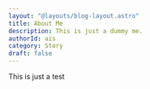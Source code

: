 ```yaml
---
layout: "@layouts/blog-layout.astro"
title: About Me
description: This is just a dummy me.
authorId: ais
category: Story
draft: false
---
```


This is just a test